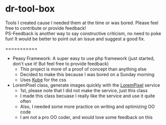 dr-tool-box
===========

Tools I created cause I needed them at the time or was bored. Please feel free to contribute or provide feedback!  
 PS-Feedback is another way to say constructive criticism, no need to poke fun! It would be better to point out an issue and suggest a good fix.
 
===========

- Peasy Framework: A super easy to use php framework (just started, don't use it! But feel free to provide feedback)
  - This project is more of a proof of concept than anything else
  - Decided to make this because I was bored on a Sunday morning
  - Uses [Kube](http://imperavi.com/kube/) for the css
- LoremPixel class, generate images quickly with the [LoremPixel](http://lorempixel.com) service
  - 1st, please note that I did not make the service, just this class
  - I made this class becuase I really like the service and use it quite often
  - Also, I needed some more practice on writing and optimizing OO code
  - I am not a pro OO coder, and would love some feedback on this 

